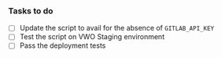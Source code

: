 ### Tasks to do
- [ ] Update the script to avail for the absence of `GITLAB_API_KEY`
- [ ] Test the script on VWO Staging environment
- [ ] Pass the deployment tests